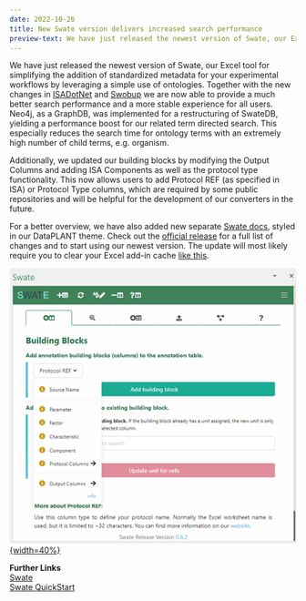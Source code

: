 ```yaml
---
date: 2022-10-26
title: New Swate version delivers increased search performance
preview-text: We have just released the newest version of Swate, our Excel tool for simplifying the addition of standardized metadata for your experimental workflows by leveraging a simple use of ontologies. Together with the new changes in ISADotNet and Swobup we are now able to provide a much better search performance and a more stable experience for all users. Neo4j, as a GraphDB, was implemented for a restructuring of SwateDB, yielding a performance boost for our related term directed search. This especially...
---
```

We have just released the newest version of Swate, our Excel tool for simplifying the addition of standardized metadata for your experimental workflows by leveraging a simple use of ontologies. Together with the new changes in [ISADotNet](https://github.com/nfdi4plants/ISADotNet) and [Swobup](https://github.com/nfdi4plants/Swobup) we are now able to provide a much better search performance and a more stable experience for all users. Neo4j, as a GraphDB, was implemented for a restructuring of SwateDB, yielding a performance boost for our related term directed search. This especially reduces the search time for ontology terms with an extremely high number of child terms, e.g. organism.

Additionally, we updated our building blocks by modifying the Output Columns and adding ISA Components as well as the protocol type functionality. This now allows users to add Protocol REF (as specified in ISA) or Protocol Type columns, which are required by some public repositories and will be helpful for the development of our converters in the future. 

For a better overview, we have also added new separate [Swate docs](https://nfdi4plants.github.io/Swate-docs/), styled in our DataPLANT theme. Check out the [official release](https://github.com/nfdi4plants/Swate/releases/tag/v0.6.2) for a full list of changes and to start using our newest version. The update will most likely require you to clear your Excel add-in cache [like this](https://learn.microsoft.com/de-de/office/dev/add-ins/testing/clear-cache#manually-clear-the-cache-in-excel-word-and-powerpoint).

[![New Swate Version](/src/assets/images/news/new-swate-version.png "New Swate Version"){width=40%}](https://github.com/nfdi4plants/Swate/releases/tag/v0.6.2)

**Further Links**  
[Swate](https://nfdi4plants.org/nfdi4plants.knowledgebase/docs/implementation/Swate.html)  
[Swate QuickStart](https://nfdi4plants.org/nfdi4plants.knowledgebase/docs/tutorials/QuickStart_swate.html)  
